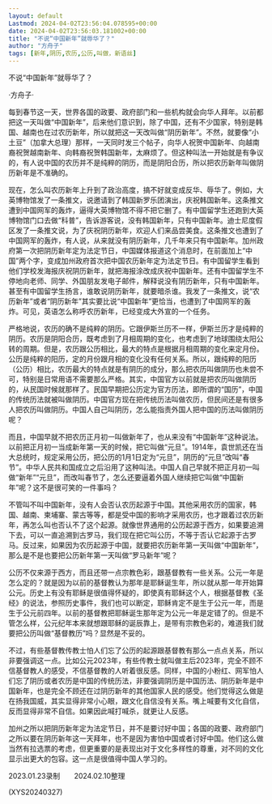 ```yaml
---
layout: default
Lastmod: 2024-04-02T23:56:04.078595+00:00
date: 2024-04-02T23:56:03.181002+00:00
title: "不说“中国新年”就辱华了？"
author: "方舟子"
tags: [新年,阴历,农历,公历,叫做，新语丝]
---
```


不说“中国新年”就辱华了？

·方舟子·

每到春节这一天，世界各国的政要、政府部门和一些机构就会向华人拜年。以前都把这一天叫做“中国新年”，后来他们意识到，除了中国，还有不少国家，特别是韩国、越南也在过农历新年，所以就把这一天改叫做“阴历新年”。不然，就要像“小土豆”（加拿大总理）那样，一天同时发三个帖子，向华人祝贺中国新年、向越南裔祝贺越南新年、向韩裔祝贺韩国新年，太麻烦了。但这种叫法一开始就是有争议的，有人说中国的农历并不是纯粹的阴历，而是阴阳合历，所以把农历新年叫做阴历新年是不准确的。

现在，怎么叫农历新年上升到了政治高度，搞不好就变成反华、辱华了。例如，大英博物馆发了一条推文，说邀请到了韩国新罗乐团演出，庆祝韩国新年。这条推文遭到中国网军的轰炸，逼得大英博物馆不得不把它删了。有中国留学生还跑到大英博物馆门口去做“科普”，告诉游客说，没有韩国新年，只有中国新年。迪士尼度假区发了一条推文说，为了庆祝阴历新年，欢迎人们来品尝美食。这条推文也遭到了中国网军的轰炸，有人说，从来就没有阴历新年，几千年来只有中国新年。加州政府第一次把阴历新年定为法定节日，中国媒体报道这个消息时，在前面加上“中国”两个字，变成加州政府首次把中国农历新年定为法定节日。有中国留学生看到他们学校发海报庆祝阴历新年，就把海报涂改成庆祝中国新年。还有中国留学生不停地向老师、同学、外国朋友发电子邮件，解释说没有阴历新年，只有中国新年。甚至有中国留学生扬言，谁敢说阴历新年，就要暗杀谁。我发了一条推文，说“农历新年”或者“阴历新年”其实要比说“中国新年”更恰当，也遭到了中国网军的轰炸。可见，英语怎么称呼农历新年，已经变成大外宣的一个任务。

严格地说，农历的确不是纯粹的阴历。它跟伊斯兰历不一样，伊斯兰历才是纯粹的阴历。农历是阴阳合历，既考虑到了月相周期的变化，也考虑到了地球围绕太阳公转的周期。但是，农历跟公历相比，最大的特点是根据月相周期的变化来定月份。公历是纯粹的阳历，定的月份跟月相的变化没有任何关系。所以，跟纯粹的阳历（公历）相比，农历最大的特点就是有阴历的成分，那么把农历叫做阴历也未尝不可，特别是日常用语不需要那么严格。其实，中国官方以前就是把农历叫做阴历的，从民国时候就那样了。民国早期把公历定为官方历法，即所谓的“国历”，中国的传统历法就被叫做阴历。中国官方现在把传统历法叫做农历，但民间还是有很多人把农历叫做阴历。中国人自己叫阴历，怎么能指责外国人把中国的历法叫做阴历呢？

而且，中国早就不把农历正月初一叫做新年了，也从来没有“中国新年”这种说法。以前把正月初一当成新年第一天的时候，把它叫做“元旦”。1914年，袁世凯还在当大总统时，规定采用公历，把公历的1月1日定为“元旦”，阴历的“元旦”改叫“春节”。中华人民共和国成立之后沿用了这种叫法。中国人自己早就不把正月初一叫做“新年”“元旦”，而改叫春节了，怎么还要逼着外国人继续把它叫做“中国新年”呢？这不是很可笑的一件事吗？

不管叫不叫中国新年，没有人会否认农历起源于中国。其他采用农历的国家，韩国、越南、柬埔寨、蒙古等等，都是受中国的影响才采用农历，也才跟着过农历新年，再怎么叫也否认不了这个起源。就像世界通用的公历起源于西方，如果要追溯下去，可以一直追溯到古罗马，我们现在把它叫公历，不等于否认它起源于古罗马。反过来，如果因为农历起源于中国，就要把农历新年第一天叫做“中国新年”，那么是不是也要把公历新年第一天叫做“罗马新年”呢？

公历不仅来源于西方，而且还带一点宗教色彩，跟基督教有一些关系。公元一年是怎么定的？就是因为以前的基督教认为那年是耶稣诞生年，所以就从那一年开始算公元。历史上有没有耶稣是很值得怀疑的，即使真有耶稣这个人，根据基督教《圣经》的说法，参照历史事件，我们也可以断定，耶稣肯定不是生于公元一年，而是生于公元前四年。以前的基督教把耶稣诞生那年定为公元一年是定错了的。但是不管怎么样，公元纪年本来就想跟耶稣的诞辰靠上，是带有宗教色彩的，难道我们就要把公历叫做“基督教历”吗？显然是不妥的。

不过，有些基督教传教士怕人们忘了公历的起源跟基督教有那么一点点关系，所以非要强调这一点。比如公元2023年，有些传教士就叫做主后2023年，完全不顾不信基督教人的感受，不信基督教的人听着很反感。同样，中国的小粉红、网军怕人们忘了阴历或者农历是中国的传统历法，非要强调阴历是中国历法、阴历新年是中国新年，也是完全不顾还在过阴历新年的其他国家人民的感受。他们觉得这么做是在扬我国威，其实显得非常小心眼，跟文化自信没有关系。嘴上喊要有文化自信，反而显得非常不自信。如果因此喊打喊杀，就更让人反感。

加州之所以把阴历新年定为法定节日，并不是要讨好中国；各国的政要、政府部门之所以要在阴历新年这一天拜年，也不是因为害怕中国或者讨好中国。他们这么做当然有拉选票的考虑，但更重要的是表现出对于文化多样性的尊重，对不同的文化显示出更大的包容。这一点是很值得中国人学习的。

2023.01.23录制　　2024.02.10整理

(XYS20240327)

